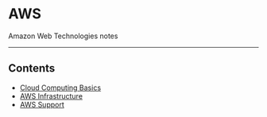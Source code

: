 # AWS

Amazon Web Technologies notes
- - - -

## Contents

* [Cloud Computing Basics](https://github.com/Sam-Ballantyne/DevNotes/blob/main/AWS/CloudComputingBasics.md)
* [AWS Infrastructure](https://github.com/Sam-Ballantyne/DevNotes/blob/main/AWS/AwsInfrastructure.md)
* [AWS Support]()
